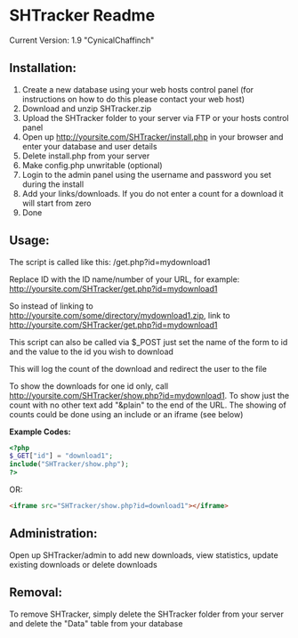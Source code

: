 SHTracker Readme
================

Current Version: 1.9 "CynicalChaffinch"

Installation:
-------------

1. Create a new database using your web hosts control panel (for instructions on how to do this please contact your web host)
2. Download and unzip SHTracker.zip  
3. Upload the SHTracker folder to your server via FTP or your hosts control panel 
4. Open up http://yoursite.com/SHTracker/install.php in your browser and enter your database and user details  
5. Delete install.php from your server
6. Make config.php unwritable (optional)
7. Login to the admin panel using the username and password you set during the install  
8. Add your links/downloads. If you do not enter a count for a download it will start from zero  
9. Done

Usage:
------

The script is called like this: /get.php?id=mydownload1

Replace ID with the ID name/number of your URL, for example: http://yoursite.com/SHTracker/get.php?id=mydownload1

So instead of linking to http://yoursite.com/some/directory/mydownload1.zip, link to http://yoursite.com/SHTracker/get.php?id=mydownload1

This script can also be called via $_POST just set the name of the form to id and the value to the id you wish to download

This will log the count of the download and redirect the user to the file

To show the downloads for one id only, call http://yoursite.com/SHTracker/show.php?id=mydownload1. To show just the count with no other text add "&plain" to the end of the URL. The showing of counts could be done using an include or an iframe (see below)

**Example Codes:**

```php
<?php
$_GET["id"] = "download1";
include("SHTracker/show.php");
?>
```

OR:

```html
<iframe src="SHTracker/show.php?id=download1"></iframe>
```

Administration:
---------------

Open up SHTracker/admin to add new downloads, view statistics, update existing downloads or delete downloads

Removal:
--------

To remove SHTracker, simply delete the SHTracker folder from your server and delete the "Data" table from your database

